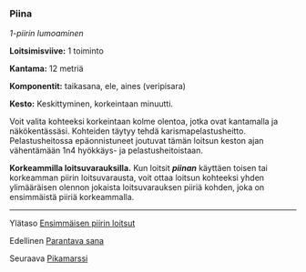 ### Piina

*1-piirin lumoaminen*

**Loitsimisviive:** 1 toiminto

**Kantama:** 12 metriä

**Komponentit:** taikasana, ele, aines (veripisara)

**Kesto:** Keskittyminen, korkeintaan minuutti.

Voit valita kohteeksi korkeintaan kolme olentoa, jotka ovat
kantamalla ja näkökentässäsi. Kohteiden täytyy tehdä 
karismapelastusheitto. Pelastusheitossa epäonnistuneet joutuvat
tämän loitsun keston ajan vähentämään 1n4 hyökkäys- ja
pelastusheitoistaan.

**Korkeammilla loitsuvarauksilla.** Kun loitsit ***piinan*** käyttäen
toisen tai korkeamman piirin loitsuvarausta, voit ottaa loitsun
kohteeksi yhden ylimääräisen olennon jokaista loitsuvarauksen
piiriä kohden, joka on ensimmäistä piiriä korkeammalla.

----

Ylätaso [Ensimmäisen piirin loitsut](1_piirin_loitsut.md)

Edellinen [Parantava sana](Parantava_sana.md)

Seuraava [Pikamarssi](Pikamarssi.md)